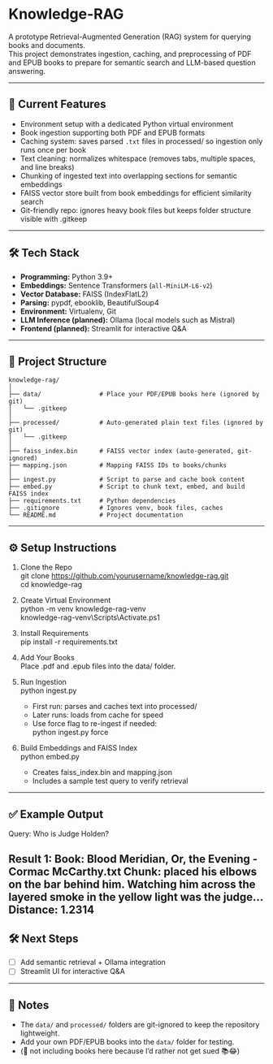 # Knowledge-RAG

A prototype Retrieval-Augmented Generation (RAG) system for querying books and documents.  
This project demonstrates ingestion, caching, and preprocessing of PDF and EPUB books to prepare for semantic search and LLM-based question answering.

---

## 🚀 Current Features

- Environment setup with a dedicated Python virtual environment  
- Book ingestion supporting both PDF and EPUB formats  
- Caching system: saves parsed `.txt` files in processed/ so ingestion only runs once per book  
- Text cleaning: normalizes whitespace (removes tabs, multiple spaces, and line breaks)  
- Chunking of ingested text into overlapping sections for semantic embeddings  
- FAISS vector store built from book embeddings for efficient similarity search  
- Git-friendly repo: ignores heavy book files but keeps folder structure visible with .gitkeep 

---

## 🛠️ Tech Stack

- **Programming:** Python 3.9+  
- **Embeddings:** Sentence Transformers (`all-MiniLM-L6-v2`)  
- **Vector Database:** FAISS (IndexFlatL2)  
- **Parsing:** pypdf, ebooklib, BeautifulSoup4  
- **Environment:** Virtualenv, Git  
- **LLM Inference (planned):** Ollama (local models such as Mistral)  
- **Frontend (planned):** Streamlit for interactive Q&A  

---

## 📂 Project Structure
```
knowledge-rag/
│
├── data/                # Place your PDF/EPUB books here (ignored by git)
│   └── .gitkeep
│
├── processed/           # Auto-generated plain text files (ignored by git)
│   └── .gitkeep
│
├── faiss_index.bin      # FAISS vector index (auto-generated, git-ignored)
├── mapping.json         # Mapping FAISS IDs to books/chunks
│
├── ingest.py            # Script to parse and cache book content
├── embed.py             # Script to chunk text, embed, and build FAISS index
├── requirements.txt     # Python dependencies
├── .gitignore           # Ignores venv, book files, caches
└── README.md            # Project documentation
```
---

## ⚙️ Setup Instructions

1. Clone the Repo  
   git clone https://github.com/yourusername/knowledge-rag.git  
   cd knowledge-rag  

2. Create Virtual Environment  
   python -m venv knowledge-rag-venv  
   knowledge-rag-venv\Scripts\Activate.ps1

3. Install Requirements  
   pip install -r requirements.txt  

4. Add Your Books  
   Place .pdf and .epub files into the data/ folder.  

5. Run Ingestion  
   python ingest.py  

   - First run: parses and caches text into processed/  
   - Later runs: loads from cache for speed  
   - Use force flag to re-ingest if needed:  
     python ingest.py force  

6. Build Embeddings and FAISS Index  
   python embed.py  

   - Creates faiss_index.bin and mapping.json  
   - Includes a sample test query to verify retrieval  
---

## ✅ Example Output

Query: Who is Judge Holden?

Result 1:
Book: Blood Meridian, Or, the Evening - Cormac McCarthy.txt
Chunk: placed his elbows on the bar behind him. Watching him across the layered smoke in the yellow light was the judge...
Distance: 1.2314
---

## 🛠️ Next Steps

- [ ] Add semantic retrieval + Ollama integration  
- [ ] Streamlit UI for interactive Q&A  

---

## 📌 Notes

- The `data/` and `processed/` folders are git-ignored to keep the repository lightweight.  
- Add your own PDF/EPUB books into the `data/` folder for testing.  
- (🚫 not including books here because I’d rather not get sued 📚😂)
